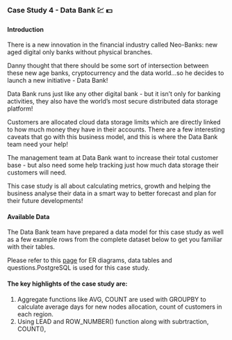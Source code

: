 ### Case Study 4 - Data Bank :chart: 	:dollar:

#### Introduction

There is a new innovation in the financial industry called Neo-Banks: new aged digital only banks without physical branches.

Danny thought that there should be some sort of intersection between these new age banks, cryptocurrency and the data world…so he decides to launch a new initiative - Data Bank!

Data Bank runs just like any other digital bank - but it isn’t only for banking activities, they also have the world’s most secure distributed data storage platform!

Customers are allocated cloud data storage limits which are directly linked to how much money they have in their accounts. There are a few interesting caveats that go with this business model, and this is where the Data Bank team need your help!

The management team at Data Bank want to increase their total customer base - but also need some help tracking just how much data storage their customers will need.

This case study is all about calculating metrics, growth and helping the business analyse their data in a smart way to better forecast and plan for their future developments!

#### Available Data

The Data Bank team have prepared a data model for this case study as well as a few example rows from the complete dataset below to get you familiar with their tables.

Please refer to this [page](https://8weeksqlchallenge.com/case-study-4/) for ER diagrams, data tables and questions.PostgreSQL is used for this case study.

#### The key highlights of the case study are:

1. Aggregate functions like AVG, COUNT are used with GROUPBY to calculate average days for new nodes allocation, count of customers in each region. 
2. Using LEAD and ROW_NUMBER() function along with subrtraction, COUNT(), 
